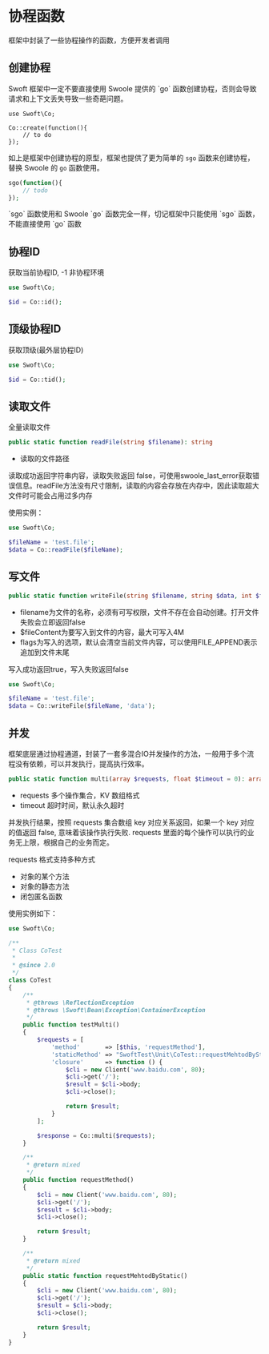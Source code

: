 # 协程函数

框架中封装了一些协程操作的函数，方便开发者调用

## 创建协程
<p class="tip"> Swoft 框架中一定不要直接使用 Swoole 提供的 `go` 函数创建协程，否则会导致请求和上下文丢失导致一些奇葩问题。 </p >

```
use Swoft\Co;

Co::create(function(){
    // to do
});
```

如上是框架中创建协程的原型，框架也提供了更为简单的 `sgo` 函数来创建协程，替换 Swoole 的 `go` 函数使用。

```php
sgo(function(){
    // todo
});
```

<p class="tip"> `sgo` 函数使用和 Swoole `go` 函数完全一样，切记框架中只能使用 `sgo` 函数，不能直接使用 `go` 函数 </p >


## 协程ID

获取当前协程ID, -1 非协程环境

```php
use Swoft\Co;

$id = Co::id();
```

## 顶级协程ID

获取顶级(最外层协程ID)

```php
use Swoft\Co;

$id = Co::tid();
```

## 读取文件

全量读取文件

```php
public static function readFile(string $filename): string
```

- 读取的文件路径

读取成功返回字符串内容，读取失败返回 false，可使用swoole_last_error获取错误信息。readFile方法没有尺寸限制，读取的内容会存放在内存中，因此读取超大文件时可能会占用过多内存

使用实例：

```php
use Swoft\Co;

$fileName = 'test.file';
$data = Co::readFile($fileName);
```

## 写文件

```php
public static function writeFile(string $filename, string $data, int $flags = null): int
```

- filename为文件的名称，必须有可写权限，文件不存在会自动创建。打开文件失败会立即返回false
- $fileContent为要写入到文件的内容，最大可写入4M
- flags为写入的选项，默认会清空当前文件内容，可以使用FILE_APPEND表示追加到文件末尾

写入成功返回true，写入失败返回false

```php
use Swoft\Co;

$fileName = 'test.file';
$data = Co::writeFile($fileName, 'data');
```


## 并发

框架底层通过协程通道，封装了一套多混合IO并发操作的方法，一般用于多个流程没有依赖，可以并发执行，提高执行效率。

```php
public static function multi(array $requests, float $timeout = 0): array
```

- requests 多个操作集合，KV 数组格式
- timeout 超时时间，默认永久超时

并发执行结果，按照 requests 集合数组 key 对应关系返回，如果一个 key 对应的值返回 false, 意味着该操作执行失败. requests 里面的每个操作可以执行的业务无上限，根据自己的业务而定。

requests 格式支持多种方式

- 对象的某个方法
- 对象的静态方法
- 闭包匿名函数

使用实例如下：

```php
use Swoft\Co;

/**
 * Class CoTest
 *
 * @since 2.0
 */
class CoTest
{
    /**
     * @throws \ReflectionException
     * @throws \Swoft\Bean\Exception\ContainerException
     */
    public function testMulti()
    {
        $requests = [
            'method'       => [$this, 'requestMethod'],
            'staticMethod' => "SwoftTest\Unit\CoTest::requestMehtodByStatic",
            'closure'      => function () {
                $cli = new Client('www.baidu.com', 80);
                $cli->get('/');
                $result = $cli->body;
                $cli->close();

                return $result;
            }
        ];

        $response = Co::multi($requests);
    }

    /**
     * @return mixed
     */
    public function requestMethod()
    {
        $cli = new Client('www.baidu.com', 80);
        $cli->get('/');
        $result = $cli->body;
        $cli->close();

        return $result;
    }

    /**
     * @return mixed
     */
    public static function requestMehtodByStatic()
    {
        $cli = new Client('www.baidu.com', 80);
        $cli->get('/');
        $result = $cli->body;
        $cli->close();

        return $result;
    }
}
```
